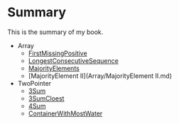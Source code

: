 # Summary

This is the summary of my book.


* Array
    * [FirstMissingPositive](Array/FirstMissingPositive.md) 
    * [LongestConsecutiveSequence](Array/LongestConsecutiveSequence.md) 
    * [MajorityElements](Array/MajorityElements.md) 
    * [MajorityElement II](Array/MajorityElement II.md) 
* TwoPointer
    * [3Sum](TwoPointer/3Sum.md) 
    * [3SumCloest](TwoPointer/3SumCloest.md) 
    * [4Sum](TwoPointer/4Sum.md) 
    * [ContainerWithMostWater](TwoPointer/ContainerWithMostWater.md) 